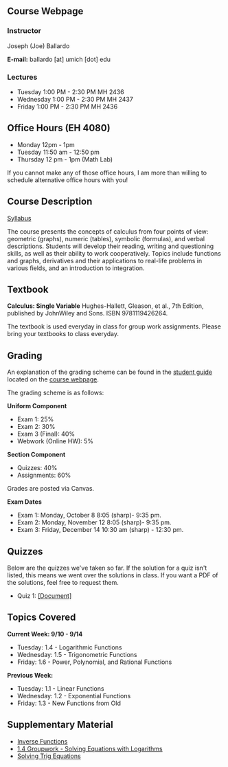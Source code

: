 ## Course Webpage

### Instructor
Joseph (Joe) Ballardo

**E-mail:** ballardo [at] umich [dot] edu

### Lectures
- Tuesday 1:00 PM - 2:30 PM MH 2436
- Wednesday 1:00 PM - 2:30 PM MH 2437
- Friday 1:00 PM - 2:30 PM MH 2436

## Office Hours (EH 4080)
- Monday 12pm - 1pm
- Tuesday 11:50 am - 12:50 pm
- Thursday 12 pm - 1pm (Math Lab)

If you cannot make any of those office hours, I am more than willing to schedule alternative office hours with you!

## Course Description

[Syllabus](Math105_W18_Syllabus.pdf)

The course presents the concepts of calculus from four points of view: geometric (graphs), numeric (tables), symbolic (formulas), and verbal descriptions. Students will develop their reading, writing and questioning skills, as well as their ability to work cooperatively. Topics include functions and graphs, derivatives and their applications to real-life problems in various fields, and an introduction to integration.



## Textbook 

**Calculus: Single Variable**  Hughes-Hallett, Gleason, et al., 7th Edition, published by JohnWiley and Sons. ISBN 9781119426264.


The textbook is used everyday in class for group work assignments. Please bring your textbooks to class everyday.

## Grading

An explanation of the grading scheme can be found in the [student guide](http://www.math.lsa.umich.edu/courses/sg/) located on the [course webpage](http://www.math.lsa.umich.edu/courses/115/). 

The grading scheme is as follows:

**Uniform Component**
- Exam 1: 25%
- Exam 2: 30%
- Exam 3 (Final): 40%
- Webwork (Online HW): 5%

**Section Component**
- Quizzes: 40%
- Assignments: 60%

Grades are posted via Canvas.

**Exam Dates**
- Exam 1: Monday, October 8 8:05 (sharp)- 9:35 pm.
- Exam 2: Monday, November 12 8:05 (sharp)- 9:35 pm.
- Exam 3: Friday, December 14 10:30 am (sharp) - 12:30 pm.

## Quizzes

Below are the quizzes we've taken so far. If the solution for a quiz isn't listed, this means we went over the solutions in class. If you want a PDF of the solutions, feel free to request them.
- Quiz 1: [\[Document\]](105StudentGuideQuizSample.pdf)


## Topics Covered

**Current Week: 9/10 - 9/14**
- Tuesday: 1.4 - Logarithmic Functions
- Wednesday: 1.5 - Trigonometric  Functions
- Friday: 1.6 - Power, Polynomial, and Rational Functions

**Previous Week:**
- Tuesday: 1.1 - Linear Functions
- Wednesday: 1.2 - Exponential Functions
- Friday: 1.3 - New Functions from Old

## Supplementary Material
- [Inverse Functions](inverse_functions.pdf)
- [1.4 Groupwork - Solving Equations with Logarithms](1_4_groupwork.pdf)
- [ Solving Trig Equations ](trig_eqns.pdf)

